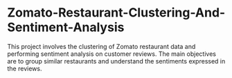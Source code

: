 # Zomato-Restaurant-Clustering-And-Sentiment-Analysis
This project involves the clustering of Zomato restaurant data and performing sentiment analysis on customer reviews. The main objectives are to group similar restaurants and understand the sentiments expressed in the reviews.
